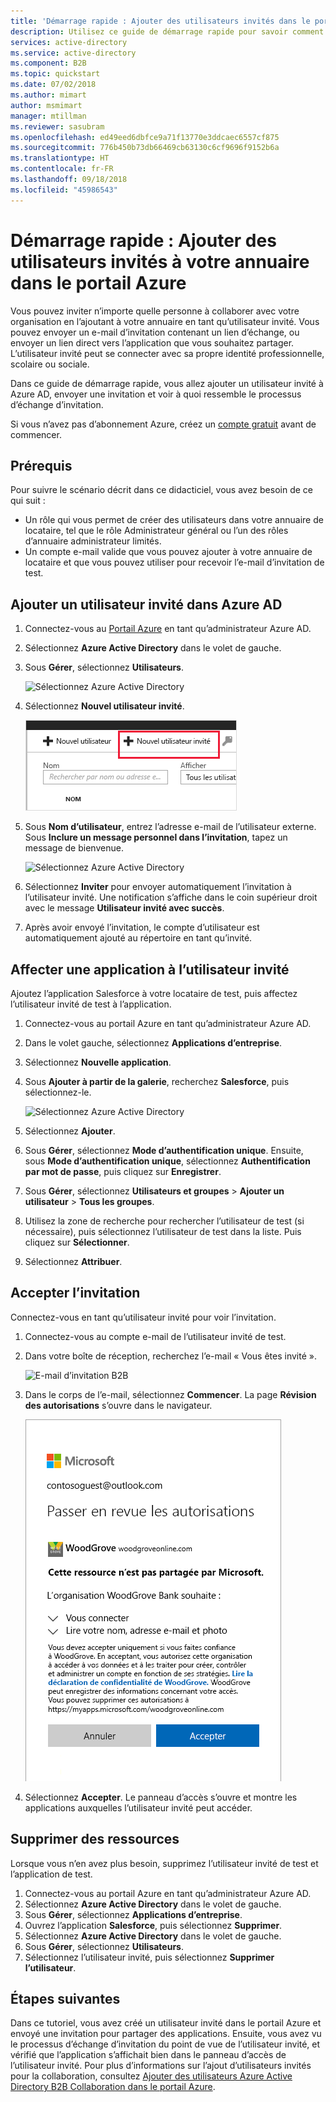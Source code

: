```yaml
---
title: 'Démarrage rapide : Ajouter des utilisateurs invités dans le portail Azure'
description: Utilisez ce guide de démarrage rapide pour savoir comment les administrateurs Azure AD peuvent ajouter des utilisateurs invités B2B dans le portail Azure, et pour connaître les étapes du workflow d’une invitation B2B.
services: active-directory
ms.service: active-directory
ms.component: B2B
ms.topic: quickstart
ms.date: 07/02/2018
ms.author: mimart
author: msmimart
manager: mtillman
ms.reviewer: sasubram
ms.openlocfilehash: ed49eed6dbfce9a71f13770e3ddcaec6557cf875
ms.sourcegitcommit: 776b450b73db66469cb63130c6cf9696f9152b6a
ms.translationtype: HT
ms.contentlocale: fr-FR
ms.lasthandoff: 09/18/2018
ms.locfileid: "45986543"
---
```

# <a name="quickstart-add-guest-users-to-your-directory-in-the-azure-portal"></a>Démarrage rapide : Ajouter des utilisateurs invités à votre annuaire dans le portail Azure

Vous pouvez inviter n’importe quelle personne à collaborer avec votre organisation en l’ajoutant à votre annuaire en tant qu’utilisateur invité. Vous pouvez envoyer un e-mail d’invitation contenant un lien d’échange, ou envoyer un lien direct vers l’application que vous souhaitez partager. L’utilisateur invité peut se connecter avec sa propre identité professionnelle, scolaire ou sociale.

Dans ce guide de démarrage rapide, vous allez ajouter un utilisateur invité à Azure AD, envoyer une invitation et voir à quoi ressemble le processus d’échange d’invitation.

Si vous n’avez pas d’abonnement Azure, créez un [compte gratuit](https://azure.microsoft.com/free/?WT.mc_id=A261C142F) avant de commencer.

## <a name="prerequisites"></a>Prérequis

Pour suivre le scénario décrit dans ce didacticiel, vous avez besoin de ce qui suit :

 - Un rôle qui vous permet de créer des utilisateurs dans votre annuaire de locataire, tel que le rôle Administrateur général ou l’un des rôles d’annuaire administrateur limités.
 - Un compte e-mail valide que vous pouvez ajouter à votre annuaire de locataire et que vous pouvez utiliser pour recevoir l’e-mail d’invitation de test.

## <a name="add-a-new-guest-user-in-azure-ad"></a>Ajouter un utilisateur invité dans Azure AD

1. Connectez-vous au [Portail Azure](https://portal.azure.com/) en tant qu’administrateur Azure AD.
2. Sélectionnez **Azure Active Directory** dans le volet de gauche.
3.  Sous **Gérer**, sélectionnez **Utilisateurs**.

    ![Sélectionnez Azure Active Directory](media/quickstart-add-users-portal/quickstart-users-portal-user.png)

4.  Sélectionnez **Nouvel utilisateur invité**.

    ![Sélectionnez Azure Active Directory](media/quickstart-add-users-portal/quickstart-users-portal-user-3.png)

5.  Sous **Nom d’utilisateur**, entrez l’adresse e-mail de l’utilisateur externe. Sous **Inclure un message personnel dans l’invitation**, tapez un message de bienvenue. 

    ![Sélectionnez Azure Active Directory](media/quickstart-add-users-portal/quickstart-users-portal-user-4.png)

6. Sélectionnez **Inviter** pour envoyer automatiquement l’invitation à l’utilisateur invité. Une notification s’affiche dans le coin supérieur droit avec le message **Utilisateur invité avec succès**. 
7.  Après avoir envoyé l’invitation, le compte d’utilisateur est automatiquement ajouté au répertoire en tant qu’invité.

## <a name="assign-an-app-to-the-guest-user"></a>Affecter une application à l’utilisateur invité
Ajoutez l’application Salesforce à votre locataire de test, puis affectez l’utilisateur invité de test à l’application.
1.  Connectez-vous au portail Azure en tant qu’administrateur Azure AD.
2.  Dans le volet gauche, sélectionnez **Applications d’entreprise**.
3.  Sélectionnez **Nouvelle application**.
4. Sous **Ajouter à partir de la galerie**, recherchez **Salesforce**, puis sélectionnez-le.

    ![Sélectionnez Azure Active Directory](media/quickstart-add-users-portal/quickstart-users-portal-select-salesforce.png)
5. Sélectionnez **Ajouter**.
6. Sous **Gérer**, sélectionnez **Mode d’authentification unique**. Ensuite, sous **Mode d’authentification unique**, sélectionnez **Authentification par mot de passe**, puis cliquez sur **Enregistrer**.
7. Sous **Gérer**, sélectionnez **Utilisateurs et groupes** > **Ajouter un utilisateur** > **Tous les groupes**.
8. Utilisez la zone de recherche pour rechercher l’utilisateur de test (si nécessaire), puis sélectionnez l’utilisateur de test dans la liste. Puis cliquez sur **Sélectionner**.
9. Sélectionnez **Attribuer**. 

## <a name="accept-the-invitation"></a>Accepter l’invitation
Connectez-vous en tant qu’utilisateur invité pour voir l’invitation.
1.  Connectez-vous au compte e-mail de l’utilisateur invité de test.
2.  Dans votre boîte de réception, recherchez l’e-mail « Vous êtes invité ».

    ![E-mail d’invitation B2B](media/quickstart-add-users-portal/quickstart-users-portal-email-small.png)

3.  Dans le corps de l’e-mail, sélectionnez **Commencer**. La page **Révision des autorisations** s’ouvre dans le navigateur. 

    ![Page d’acceptation de l’invitation B2B](media/quickstart-add-users-portal/quickstart-users-portal-accept.png)

4. Sélectionnez **Accepter**. Le panneau d’accès s’ouvre et montre les applications auxquelles l’utilisateur invité peut accéder.

## <a name="clean-up-resources"></a>Supprimer des ressources
Lorsque vous n’en avez plus besoin, supprimez l’utilisateur invité de test et l’application de test.
1.  Connectez-vous au portail Azure en tant qu’administrateur Azure AD.
2.  Sélectionnez **Azure Active Directory** dans le volet de gauche.
3.  Sous **Gérer**, sélectionnez **Applications d’entreprise**.
4.  Ouvrez l’application **Salesforce**, puis sélectionnez **Supprimer**.
5.  Sélectionnez **Azure Active Directory** dans le volet de gauche.
6.  Sous **Gérer**, sélectionnez **Utilisateurs**.
7.  Sélectionnez l’utilisateur invité, puis sélectionnez **Supprimer l’utilisateur**.

## <a name="next-steps"></a>Étapes suivantes
Dans ce tutoriel, vous avez créé un utilisateur invité dans le portail Azure et envoyé une invitation pour partager des applications. Ensuite, vous avez vu le processus d’échange d’invitation du point de vue de l’utilisateur invité, et vérifié que l’application s’affichait bien dans le panneau d’accès de l’utilisateur invité. Pour plus d’informations sur l’ajout d’utilisateurs invités pour la collaboration, consultez [Ajouter des utilisateurs Azure Active Directory B2B Collaboration dans le portail Azure](add-users-administrator.md).